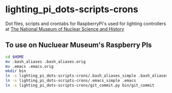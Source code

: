 # lighting_pi_dots-scripts-crons
Dot files, scripts and crontabs for RaspberryPi's used for lighting controllers at [The National Museum of Nuclear 
Science and History](http://www.nuclearmuseum.org "Nuclear Museum home page")

## To use on Nucluear Museum's Raspberry PIs

```bash
cd $HOME
mv .bash_aliases .bash_aliases.orig
mv .emacs .emacs.orig
mkdir bin
ln -s lighting_pi_dots-scripts-crons/.bash_aliases_simple .bash_aliases
ln -s lighting_pi_dots-scripts-crons/.emacs_simple .emacs
ln -s lighting_pi_dots-scripts-crons/git_commit.py bin/git_commit
```